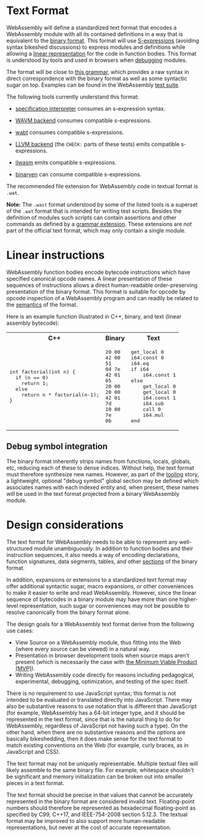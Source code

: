 # Text Format

WebAssembly will define a standardized text format
that encodes a WebAssembly module with all its contained definitions
in a way that is equivalent to the [binary format](BinaryEncoding.md).
This format will use [S-expressions][] (avoiding syntax bikeshed discussions) to express modules and definitions while allowing a [linear representation](#linear-instructions) for the code in function bodies.
This format is understood by tools and used in browsers when [debugging](#debug-symbol-integration)
modules.

  [S-expressions]: https://en.wikipedia.org/wiki/S-expression

The format will be close to [this grammar][],
which provides a raw syntax in direct correspondence with the binary format
as well as some syntactic sugar on top.
Examples can be found in the WebAssembly [test suite][].

  [this grammar]: https://github.com/WebAssembly/spec/tree/master/interpreter/#s-expression-syntax
  [test suite]: https://github.com/WebAssembly/spec/tree/master/test/core/

The following tools currently understand this format:

* [specification interpreter][] consumes an s-expression syntax.
* [WAVM backend][] consumes compatible s-expressions.
* [wabt][] consumes compatible s-expressions.
* [LLVM backend][] (the `CHECK:` parts of these tests) emits compatible s-expressions.
* [ilwasm][] emits compatible s-expressions.
* [binaryen][] can consume compatible s-expressions.

  [specification interpreter]: https://github.com/WebAssembly/spec/tree/master/interpreter/
  [LLVM backend]: https://github.com/llvm-mirror/llvm/tree/master/test/CodeGen/WebAssembly
  [WAVM backend]: https://github.com/AndrewScheidecker/WAVM/tree/master/Test
  [V8 prototype]: https://github.com/WebAssembly/v8-native-prototype
  [ilwasm]: https://github.com/WebAssembly/ilwasm
  [wabt]: https://github.com/WebAssembly/wabt
  [binaryen]: https://github.com/WebAssembly/binaryen

The recommended file extension for WebAssembly code in textual format is `.wat`.

**Note:** The `.wast` format understood by some of the listed tools is a superset of the `.wat` format that is intended for writing test scripts.
Besides the definition of modules such scripts can contain assertions and other commands as defined by a [grammar extension].
These extensions are *not* part of the official text format, which may only contain a single module.

  [grammar extension]: https://github.com/WebAssembly/spec/tree/master/interpreter/#scripts


# Linear instructions

WebAssembly function bodies encode bytecode instructions which have specified canonical opcode names. A linear presentation of these sequences of instructions allows a direct human-readable order-preserving presentation of the binary format. This format is suitable for opcode by opcode inspection of a WebAssembly program and can readily be related to the [semantics](Semantics.md) of the format. 

Here is an example function illustrated in C++, binary, and text (linear
assembly bytecode):

<table>
  <tr>
    <th>C++</th>
    <th>Binary</th>
    <th>Text</th>
  </tr>
  <tr>
    <td><pre>
int factorial(int n) {
  if (n == 0)
    return 1;
  else
    return n * factorial(n-1);
}</pre></td>
    <td><pre>
20 00
42 00
51
04 7e
42 01
05
20 00
20 00
42 01
7d
10 00
7e
0b</pre></td>
    <td><pre>
get_local 0
i64.const 0
i64.eq
if i64
    i64.const 1
else
    get_local 0
    get_local 0
    i64.const 1
    i64.sub
    call 0
    i64.mul
end</pre></td>
  </tr>
</table>

## Debug symbol integration

The binary format inherently strips names from functions, locals, globals, etc,
reducing each of these to dense indices. Without help, the text format must
therefore synthesize new names. However, as part of the [tooling](Tooling.md)
story, a lightweight, optional "debug symbol" global section may be defined
which associates names with each indexed entity and, when present, these names
will be used in the text format projected from a binary WebAssembly module.

# Design considerations

The text format for WebAssembly needs to
be able to represent any well-structured module unambiguously.
In addition to function bodies and their instruction sequences, it also needs a
way of encoding declarations, function
signatures, data segments, tables, and other
[sections](BinaryEncoding.md#high-level-structure) of the binary format.

In addition, expansions or extensions to a standardized text format may offer
additional syntactic sugar, macro expansions, or other conveniences to make it
easier to write and read WebAssembly. However, since the linear sequence of
bytecodes in a binary module may have more than one higher-level
representation, such sugar or conveniences may not be possible to resolve
canonically from the binary format alone.

The design goals for a WebAssembly text format derive from the following use
cases:

* View Source on a WebAssembly module, thus fitting into the Web (where every source can be viewed) in a natural way.
* Presentation in browser development tools when source maps aren't present (which is necessarily the case with [the Minimum Viable Product (MVP)](MVP.md)).
* Writing WebAssembly code directly for reasons including pedagogical, experimental, debugging, optimization, and testing of the spec itself.

There is no requirement to use JavaScript syntax; this format is not intended to be evaluated or translated directly into JavaScript. There may also be substantive reasons to use notation that is different than JavaScript (for example, WebAssembly has a 64-bit integer type, and it should be represented in the text format, since that is the natural thing to do for WebAssembly, regardless of JavaScript not having such a type). On the other hand, when there are no substantive reasons and the options are basically bikeshedding, then it does make sense for the text format to match existing conventions on the Web (for example, curly braces, as in JavaScript and CSS).

The text format may not be uniquely representable. Multiple textual files will likely assemble to the same binary file. For example, whitespace shouldn't be significant and memory initialization can be broken out into smaller pieces in a text format.

The text format should be precise in that values that cannot be accurately represented in the binary format are considered invalid text. Floating-point numbers should therefore be represented as hexadecimal floating-point as specified by C99, C++17, and IEEE-754-2008 section 5.12.3. The textual format may be improved to also support more human-readable representations, but never at the cost of accurate representation.
